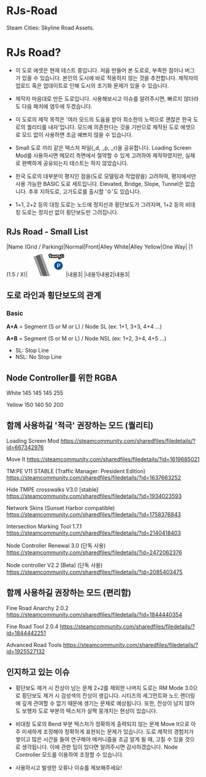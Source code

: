 # RJs-Road
Steam Cities: Skyline Road Assets.

# RJs Road?

* 이 도로 에셋은 현재 테스트 중입니다. 처음 만들어 본 도로로, 부족한 점이나 버그가 있을 수 있습니다. 본인의 도시에 바로 적용하지 않는 것을 추천합니다. 제작자의 업로드 혹은 업데이트로 인해 도시의 초기화 문제가 있을 수 있습니다.

* 제작자 마음대로 만든 도로입니다. 사용해보시고 이슈를 알려주시면, 빠르지 않더라도 다음 패치에 염두에 두겠습니다.

* 이 도로의 제작 목적은 '여러 모드의 도움을 받아 최소한의 노력으로 괜찮은 한국 도로의 퀄리티를 내자'입니다. 모드에 의존한다는 것을 기반으로 제작된 도로 에셋으로 모드 없이 사용하면 조금 예쁘지 않을 수 있습니다.

* Small 도로 끼리 같은 텍스처 파일(_d, _p, _r)을 공유합니다. Loading Screen Mod를 사용하시면 메모리 측면에서 절약할 수 있게 고려하여 제작하였지만, 실제로 완벽하게 공유되는지 테스트는 하지 않았습니다.

* 한국 도로의 대부분이 평지인 점을(도로 모델링과 작업량을) 고려하여, 평지에서만 사용 가능한 BASIC 도로 세트입니다. Elevated, Bridge, Slope, Tunnel은 없습니다. 추후 지하도로, 고가도로를 출시할 '수'도 있습니다.

* 1+1, 2+2 등의 대칭 도로는 노드에 정지선과 횡단보도가 그려지며, 1+2 등의 비대칭 도로는 정지선 없이 횡단보도만 그려집니다.

## RJs Road - Small List

|Name (Grid / Parking)|Normal|Front|Alley White|Alley Yellow|One Way|
|1 (1.5 / X)|<img src="_CSL_asset_thumb/_Small/asset_thumb%20Small%201%20AW.png" width="100">|내용3| 
|내용1|내용2|내용3| 


## 도로 라인과 횡단보도의 관계

### Basic 
**A+A** = Segment (S or M or L) / Node SL (ex: 1+1, 3+3, 4+4 ...)

**A+B** = Segment (S or M or L) / Node NSL (ex: 1+2, 3+4, 4+5 ...)

* SL: Stop Line
* NSL: No Stop Line


## Node Controller를 위한 RGBA

White 145 145 145 255

Yellow 150 140 50 200

## 함께 사용하길 '적극' 권장하는 모드 (퀄리티)

Loading Screen Mod
https://steamcommunity.com/sharedfiles/filedetails/?id=667342976

Move It
https://steamcommunity.com/sharedfiles/filedetails/?id=1619685021

TM:PE V11 STABLE (Traffic Manager: President Edition)
https://steamcommunity.com/sharedfiles/filedetails/?id=1637663252

Hide TMPE crosswalks V3.0 [stable]
https://steamcommunity.com/sharedfiles/filedetails/?id=1934023593

Network Skins (Sunset Harbor compatible)
https://steamcommunity.com/sharedfiles/filedetails/?id=1758376843

Intersection Marking Tool 1.7.1
https://steamcommunity.com/sharedfiles/filedetails/?id=2140418403

Node Controller Renewal 3.0 (단독 사용)
https://steamcommunity.com/sharedfiles/filedetails/?id=2472062376

Node controller V2.2 [Beta] (단독 사용)
https://steamcommunity.com/sharedfiles/filedetails/?id=2085403475

## 함께 사용하길 권장하는 모드 (편리함)

Fine Road Anarchy 2.0.2
https://steamcommunity.com/sharedfiles/filedetails/?id=1844440354

Fine Road Tool 2.0.4
https://steamcommunity.com/sharedfiles/filedetails/?id=1844442251

Advanced Road Tools
https://steamcommunity.com/sharedfiles/filedetails/?id=1925527132

## 인지하고 있는 이슈

* 횡단보도 제거 시 잔상이 남는 문제
 2+2를 제외한 나머지 도로는 RM Mode 3.0으로 횡단보도 제거 시 검성색의 잔상이 생깁니다. 시티즈의 세그먼트와 노드 렌더링에 깊게 관여할 수 없기 때문에 생기는 문제로 예상됩니다. 또한, 잔상이 남지 않아도 보행자 도로 부분의 텍스처가 살짝 뭉개지는 현상이 있습니다.

* 비대칭 도로의 Bend 부분 텍스처가 정확하게 출력되지 않는 문제
 Move It으로 아주 미세하게 조정해야 정확하게 표현되는 문제가 있습니다. 도로 제작의 경험치가 쌓이고 많은 시간을 들여 연구해야 메커니즘을 조금 알게 될 때, 고칠 수 있을 것으로 생각됩니다. 이에 관한 팁이 있다면 알려주시면 감사하겠습니다.
Node Controller 모드를 이용하여 조정할 수 있습니다.

* 사용하시고 발생한 오류나 이슈를 제보해주세요!
